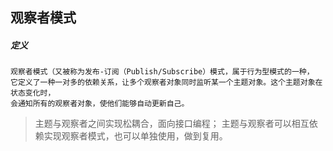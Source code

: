 
## 观察者模式

##### 定义

    观察者模式（又被称为发布-订阅（Publish/Subscribe）模式，属于行为型模式的一种，
    它定义了一种一对多的依赖关系，让多个观察者对象同时监听某一个主题对象。这个主题对象在状态变化时，
    会通知所有的观察者对象，使他们能够自动更新自己。

>主题与观察者之间实现松耦合，面向接口编程；
 主题与观察者可以相互依赖实现观察者模式，也可以单独使用，做到复用。
